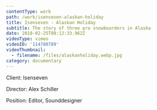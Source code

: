 ```yaml
---
contentType: work
path: /work/isenseven-alaskan-holiday
title: Isenseven - Alaskan Holiday
subtitle: The story of three pro snowboarders in Alaska
date: 2018-02-25T08:12:33.962Z
videoType: vimeo
videoID: '114780789'
videoThumbnail:
  - filename: /files/alaskanholiday.webp.jpg
category: documentary
---
```

Client: Isenseven

Director: Alex Schiller

Position: Editor, Sounddesigner

